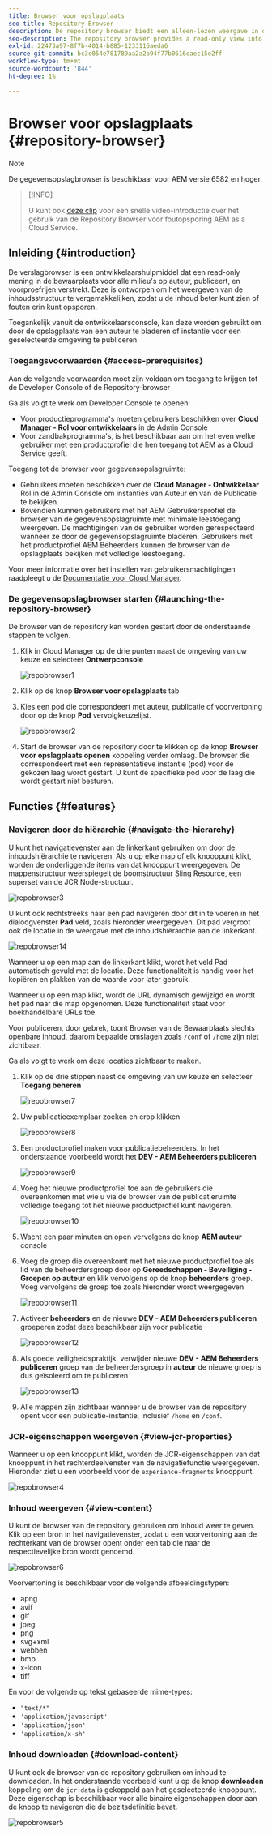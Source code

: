 ```yaml
---
title: Browser voor opslagplaats
seo-title: Repository Browser
description: De repository browser biedt een alleen-lezen weergave in de repository voor alle omgevingen op auteur-, publicatie- en voorvertoningslagen.
seo-description: The repository browser provides a read-only view into the repository for all environments on author, publish, and preview tiers.
exl-id: 22473a97-8f7b-4014-b885-1233116aeda6
source-git-commit: bc3c054e781789aa2a2b94f77b0616caec15e2ff
workflow-type: tm+mt
source-wordcount: '844'
ht-degree: 1%

---
```


# Browser voor opslagplaats {#repository-browser}

>[!NOTE]
>
>De gegevensopslagbrowser is beschikbaar voor AEM versie 6582 en hoger.

>[!INFO]
>
>U kunt ook [deze clip](https://experienceleague.adobe.com/docs/experience-manager-learn/cloud-service/debugging/debugging-aem-as-a-cloud-service/repository-browser.html) voor een snelle video-introductie over het gebruik van de Repository Browser voor foutopsporing AEM as a Cloud Service.

## Inleiding {#introduction}

De verslagbrowser is een ontwikkelaarshulpmiddel dat een read-only mening in de bewaarplaats voor alle milieu&#39;s op auteur, publiceert, en voorproefrijen verstrekt. Deze is ontworpen om het weergeven van de inhoudsstructuur te vergemakkelijken, zodat u de inhoud beter kunt zien of fouten erin kunt opsporen.

Toegankelijk vanuit de ontwikkelaarsconsole, kan deze worden gebruikt om door de opslagplaats van een auteur te bladeren of instantie voor een geselecteerde omgeving te publiceren.

### Toegangsvoorwaarden {#access-prerequisites}

Aan de volgende voorwaarden moet zijn voldaan om toegang te krijgen tot de Developer Console of de Repository-browser

Ga als volgt te werk om Developer Console te openen:

* Voor productieprogramma&#39;s moeten gebruikers beschikken over **Cloud Manager - Rol voor ontwikkelaars** in de Admin Console
* Voor zandbakprogramma&#39;s, is het beschikbaar aan om het even welke gebruiker met een productprofiel die hen toegang tot AEM as a Cloud Service geeft.

Toegang tot de browser voor gegevensopslagruimte:

* Gebruikers moeten beschikken over de **Cloud Manager - Ontwikkelaar** Rol in de Admin Console om instanties van Auteur en van de Publicatie te bekijken.
* Bovendien kunnen gebruikers met het AEM Gebruikersprofiel de browser van de gegevensopslagruimte met minimale leestoegang weergeven. De machtigingen van de gebruiker worden gerespecteerd wanneer ze door de gegevensopslagruimte bladeren. Gebruikers met het productprofiel AEM Beheerders kunnen de browser van de opslagplaats bekijken met volledige leestoegang.

Voor meer informatie over het instellen van gebruikersmachtigingen raadpleegt u de [Documentatie voor Cloud Manager](https://experienceleague.adobe.com/docs/experience-manager-cloud-manager/content/requirements/users-and-roles.html).

### De gegevensopslagbrowser starten {#launching-the-repository-browser}

De browser van de repository kan worden gestart door de onderstaande stappen te volgen.

1. Klik in Cloud Manager op de drie punten naast de omgeving van uw keuze en selecteer **Ontwerpconsole**

   ![repobrowser1](/help/implementing/developing/tools/assets/repobrowser1.png)

1. Klik op de knop **Browser voor opslagplaats** tab
1. Kies een pod die correspondeert met auteur, publicatie of voorvertoning door op de knop **Pod** vervolgkeuzelijst.

   ![repobrowser2](/help/implementing/developing/tools/assets/repobrowser2.png)

1. Start de browser van de repository door te klikken op de knop **Browser voor opslagplaats openen** koppeling verder omlaag. De browser die correspondeert met een representatieve instantie (pod) voor de gekozen laag wordt gestart. U kunt de specifieke pod voor de laag die wordt gestart niet besturen.

## Functies {#features}

### Navigeren door de hiërarchie {#navigate-the-hierarchy}

U kunt het navigatievenster aan de linkerkant gebruiken om door de inhoudshiërarchie te navigeren. Als u op elke map of elk knooppunt klikt, worden de onderliggende items van dat knooppunt weergegeven. De mappenstructuur weerspiegelt de boomstructuur Sling Resource, een superset van de JCR Node-structuur.

![repobrowser3](/help/implementing/developing/tools/assets/repobrowser3.png)

U kunt ook rechtstreeks naar een pad navigeren door dit in te voeren in het dialoogvenster **Pad** veld, zoals hieronder weergegeven. Dit pad vergroot ook de locatie in de weergave met de inhoudshiërarchie aan de linkerkant.

![repobrowser14](/help/implementing/developing/tools/assets/repobrowser14.png)

Wanneer u op een map aan de linkerkant klikt, wordt het veld Pad automatisch gevuld met de locatie. Deze functionaliteit is handig voor het kopiëren en plakken van de waarde voor later gebruik.

Wanneer u op een map klikt, wordt de URL dynamisch gewijzigd en wordt het pad naar die map opgenomen. Deze functionaliteit staat voor boekhandelbare URLs toe.

Voor publiceren, door gebrek, toont Browser van de Bewaarplaats slechts openbare inhoud, daarom bepaalde omslagen zoals `/conf` of `/home` zijn niet zichtbaar.

Ga als volgt te werk om deze locaties zichtbaar te maken.

1. Klik op de drie stippen naast de omgeving van uw keuze en selecteer **Toegang beheren**

   ![repobrowser7](/help/implementing/developing/tools/assets/repobrowser7.png)

1. Uw publicatieexemplaar zoeken en erop klikken

   ![repobrowser8](/help/implementing/developing/tools/assets/repobrowser8.png)

1. Een productprofiel maken voor publicatiebeheerders. In het onderstaande voorbeeld wordt het **DEV - AEM Beheerders publiceren**

   ![repobrowser9](/help/implementing/developing/tools/assets/repobrowser9.png)

1. Voeg het nieuwe productprofiel toe aan de gebruikers die overeenkomen met wie u via de browser van de publicatieruimte volledige toegang tot het nieuwe productprofiel kunt navigeren.

   ![repobrowser10](/help/implementing/developing/tools/assets/repobrowser10.png)

1. Wacht een paar minuten en open vervolgens de knop **AEM auteur** console
1. Voeg de groep die overeenkomt met het nieuwe productprofiel toe als lid van de beheerdersgroep door op **Gereedschappen - Beveiliging - Groepen op auteur** en klik vervolgens op de knop **beheerders** groep. Voeg vervolgens de groep toe zoals hieronder wordt weergegeven

   ![repobrowser11](/help/implementing/developing/tools/assets/repobrowser11.png)

1. Activeer **beheerders** en de nieuwe **DEV - AEM Beheerders publiceren** groeperen zodat deze beschikbaar zijn voor publicatie

   ![repobrowser12](/help/implementing/developing/tools/assets/repobrowser12.png)

1. Als goede veiligheidspraktijk, verwijder nieuwe **DEV - AEM Beheerders publiceren** groep van de beheerdersgroep in **auteur** de nieuwe groep is dus geïsoleerd om te publiceren

   ![repobrowser13](/help/implementing/developing/tools/assets/repobrowser13.png)

1. Alle mappen zijn zichtbaar wanneer u de browser van de repository opent voor een publicatie-instantie, inclusief `/home` en `/conf`.

### JCR-eigenschappen weergeven {#view-jcr-properties}

Wanneer u op een knooppunt klikt, worden de JCR-eigenschappen van dat knooppunt in het rechterdeelvenster van de navigatiefunctie weergegeven. Hieronder ziet u een voorbeeld voor de `experience-fragments` knooppunt.

![repobrowser4](/help/implementing/developing/tools/assets/repobrowser41.png)

### Inhoud weergeven {#view-content}

U kunt de browser van de repository gebruiken om inhoud weer te geven. Klik op een bron in het navigatievenster, zodat u een voorvertoning aan de rechterkant van de browser opent onder een tab die naar de respectievelijke bron wordt genoemd.

![repobrowser6](/help/implementing/developing/tools/assets/repobrowser61.png)

Voorvertoning is beschikbaar voor de volgende afbeeldingstypen:

* apng
* avif
* gif
* jpeg
* png
* svg+xml
* webben
* bmp
* x-icon
* tiff

En voor de volgende op tekst gebaseerde mime-types:

* `"text/*"`
* `'application/javascript'`
* `'application/json'`
* `'application/x-sh'`

### Inhoud downloaden {#download-content}

U kunt ook de browser van de repository gebruiken om inhoud te downloaden. In het onderstaande voorbeeld kunt u op de knop **downloaden** koppeling om de `jcr:data` is gekoppeld aan het geselecteerde knooppunt. Deze eigenschap is beschikbaar voor alle binaire eigenschappen door aan de knoop te navigeren die de bezitsdefinitie bevat.

![repobrowser5](/help/implementing/developing/tools/assets/repobrowser52.png)
